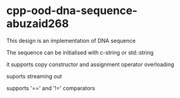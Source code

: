 # cpp-ood-dna-sequence-abuzaid268

This design is an implementation of DNA sequence

The sequence can be initialised with c-string or std::string

it supports copy constructor and assignment operator overloading

suports streaming out

supports '==' and '!=' comparators




